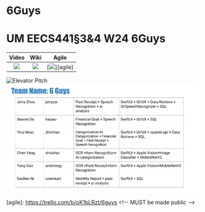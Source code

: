 # 6Guys
# UM EECS441§3&4 W24 6Guys

| Video  |  Wiki |  Agile |
|:-----:|:-----:|:--------:|
|[<img src="https://eecs441.eecs.umich.edu/img/admin/video.png">][video]|[<img src="https://eecs441.eecs.umich.edu/img/admin/wiki.png">][wiki]|[<img src="https://eecs441.eecs.umich.edu/img/admin/trello.png">][agile]|

<!--![Elevator Pitch](https://raw.githubusercontent.com/58456051/133131373-e909da64-93cb-449f-b9f0-3a58dcb1b9db.png) MUST be placed in publicly accessible github -->
![Elevator Pitch](/image/elevatorz_pitch.png)
![Team](/image/team.png)

[video]: https://youtu.be/p6svls3ul90
[wiki]: https://github.com/erayyym/6Guys/wiki
[agile]:  https://trello.com/b/oK1bLRzt/6guys <!-- MUST be made public –>





